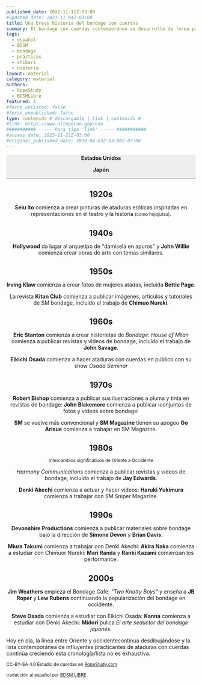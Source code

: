 ```yaml
---
published_date: 2022-11-11Z-03:00
#updated_date: 2023-11-04Z-03:00
title: Una breve historia del bondage con cuerdas
summary: El bondage con cuerdas contemporáneo se desarrolló de forma paralela en Japón y Estados Unidos a principios del siglo XX.
tags:
  - español
  - BDSM
  - bondage
  - prácticas
  - shibari
  - historia
layout: material
category: material
authors:
  - RopeStudy
  - BDSMLibre
featured: 1
#force_unlisted: false
#force_unpublished: false
type: contenido # descargable | link | contenido #
#link: https://www.altoporno.gay/edu
########### ----- Para tipo 'link' ----- ###########
#access_date: 2023-11-21Z-03:00
#original_published_date: 2010-04-03Z-03:00Z-03:00
---
```


<div class="col-2" style="position:sticky; top:0; background: #eee; z-index: 4;border-bottom: 1px solid gray;">
    <p><strong>Estados Unidos</strong></p>
    <p><strong>Japón</strong></p>
</div>

## 1920s

<div class="col-2">
<p></p>
<p><strong>Seiu Ito</strong> comienza a crear pinturas de ataduras eróticas inspiradas en representaciones en el teatro y la historia <small>(como hojojutsu)</small>.</p>
</div>

## 1940s

<div class="col-2">
    <p><strong>Hollywood</strong> da lugar al arquetipo de "damisela en apuros" y <strong>John Willie</strong> comienza crear obras de arte con temas similares.</p>
    <p></p>
</div>

## 1950s

<div class="col-2">
    <p><strong>Irving Klaw</strong> comienza a crear fotos de mujeres atadas, incluída <strong>Bettie Page</strong>.</p>
    <p>La revista <strong>Kitan Club</strong> comienza a publicar imágenes, artículos y tutoriales de SM bondage, incluído el trabajo de <strong>Chimuo Nureki</strong>.</p>
</div>

## 1960s

<div class="col-2">
    <p><strong>Eric Stanton</strong> comienza a crear historietas de <em>Bondage: House of Milan</em> comienza a publicar revistas y videos de bondage, incluído el trabajo de <strong>John Savage</strong>.</p>
    <p><strong>Eikichi Osada</strong> comienza a hacer ataduras con cuerdas en público con su show <em>Osada Seminar</em></p>
</div>

## 1970s

<div class="col-2">
    <p><strong>Robert Bishop</strong> comienza a publicar sus ilustraciones a pluma y tinta en revistas de bondage: <strong>John Blakemore</strong> comienza a publicar iconjuntos de fotos y videos sobre bondage!</p>
    <p><strong>SM</strong> se vuelve más convencional y <strong>SM Magazine</strong> tienen su apogeo <strong>Go Arisue</strong> comienza a trabajar en SM Magazine.</p>
</div>

## 1980s

<p style="text-align: center;"><small>intercambios significativos de Oriente a Occidente</small></p>

<div class="col-2">
    <p><em>Harmony Communications</em> comienza a publicar revistas y videos de bondage, incluído el trabajo de <strong>Jay Edwards</strong>.</p>
    <p><strong>Denki Akechi</strong> comienza a actuar y hacer videos: <strong>Haruki Yukimura</strong> comienza a trabajar con SM Sniper Magazine.</p>
</div>

## 1990s

<div class="col-2">
    <p><strong>Devonshire Productions</strong> comienza a publicar materiales sobre bondage bajo la dirección de <strong>Simone Devon</strong> y <strong>Brian Davis</strong>.</p>
    <p><strong>Miura Takumi</strong> comienza a trabajar con Denki Akechi: <strong>Akira Naka</strong> comienza a estudiar con Chimuor Nureki: <strong>Mari Randa</strong> y <strong>Ranki Kazami</strong> comienzan los performance.</p>
</div>

## 2000s

<div class="col-2">
    <p><strong>Jim Weathers</strong> empieza el Bondage Cafe: <em>"Two Knotty Boys"</em> y enseña a <strong>JB Roper</strong> y <strong>Lew Rubens</strong> continuando la popularización del bondage en occidente.</p>
    <p><strong>Steve Osada</strong> comienza a estudiar con Eikichi Osada: <strong>Kanna</strong> comienza a estudiar con Denki Akechi: <strong>Midori</strong> pulica <em>El arte seductor del bondage japonés</em>.</p>
</div>

Hoy en día, la línea entre Oriente y occidentecontinúa desdibujándose y la lista contemporánea de influyentes practicantes de ataduras con cuerdas continúa creciendo esta cronología/lista no es exhaustiva.

<p><small>CC-BY-SA 4.0 Estudio de cuerdas en <a href="https://ropestudy.com">RopeStudy.com</a></small></p>

<p><small>traducción al español por <a href="https://bit.ly/Bdsmlibre">BDSM LIBRE</a></small></p>
<style>
    .col-2 {
        margin-top: 0;
    }
    .col-2 p {
        text-align: center;
    }
    .col-2 p:last-child strong {
        color: var(--1);
    }
    .col-2 p:first-child strong {
        color: var(--2);
    }
    h2 {
        text-align:center;
        margin-bottom: 0;
        font-weight: bold;
    }
</style>
